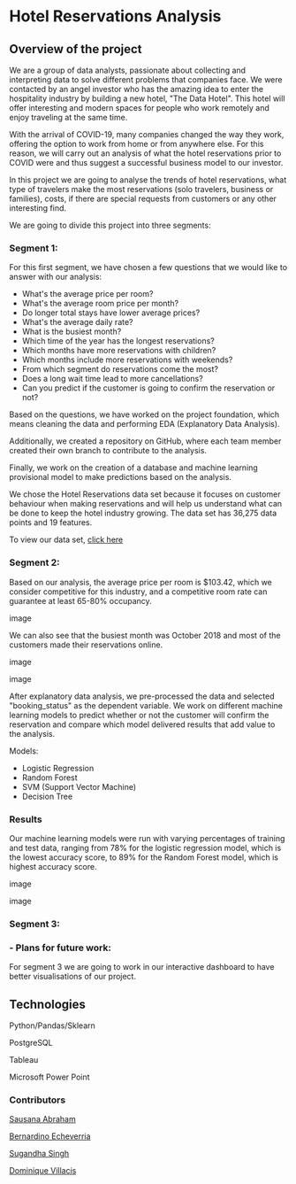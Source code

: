# Hotel Reservations Analysis

## Overview of the project

We are a group of data analysts, passionate about collecting and interpreting data to solve different problems that companies face. We were contacted by an angel investor who has the amazing idea to enter the hospitality industry by building a new hotel, "The Data Hotel". This hotel will offer interesting and modern spaces for people who work remotely and enjoy traveling at the same time.

With the arrival of COVID-19, many companies changed the way they work, offering the option to work from home or from anywhere else. For this reason, we will carry out an analysis of what the hotel reservations prior to COVID were and thus suggest a successful business model to our investor.

In this project we are going to analyse the trends of hotel reservations, what type of travelers make the most reservations (solo travelers, business or families), costs, if there are special requests from customers or any other interesting find.

We are going to divide this project into three segments:

### Segment 1:

For this first segment, we have chosen a few questions that we would like to answer with our analysis:

- What's the average price per room?
- What's the average room price per month?
- Do longer total stays have lower average prices?
- What's the average daily rate?
- What is the busiest month?
- Which time of the year has the longest reservations?
- Which months have more reservations with children?
- Which months include more reservations with weekends?
- From which segment do reservations come the most?
- Does a long wait time lead to more cancellations?
- Can you predict if the customer is going to confirm the reservation or not?

Based on the questions, we have worked on the project foundation, which means cleaning the data and performing EDA (Explanatory Data Analysis).

Additionally, we created a repository on GitHub, where each team member created their own branch to contribute to the analysis.

Finally, we work on the creation of a database and machine learning provisional model to make predictions based on the analysis.

We chose the Hotel Reservations data set because it focuses on customer behaviour when making reservations and will help us understand what can be done to keep the hotel industry growing. The data set has 36,275 data points and 19 features.

To view our data set, [click here](https://www.kaggle.com/datasets/ahsan81/hotel-reservations-classification-dataset)

### Segment 2:

Based on our analysis, the average price per room is $103.42, which we consider competitive for this industry, and a competitive room rate can guarantee at least 65-80% occupancy.

image

We can also see that the busiest month was October 2018 and most of the customers made their reservations online.

image

image

After explanatory data analysis, we pre-processed the data and selected "booking_status" as the dependent variable. We work on different machine learning models to predict whether or not the customer will confirm the reservation and compare which model delivered results that add value to the analysis.

Models:

- Logistic Regression
- Random Forest
- SVM (Support Vector Machine)
- Decision Tree

### Results

Our machine learning models were run with varying percentages of training and test data, ranging from 78% for the logistic regression model, which is the lowest accuracy score, to 89% for the Random Forest model, which is highest accuracy score.

image 

image


### Segment 3:

### - Plans for future work: 

For segment 3 we are going to work in our interactive dashboard to have better visualisations of our project.

## Technologies

Python/Pandas/Sklearn

PostgreSQL

Tableau

Microsoft Power Point

### Contributors

[Sausana Abraham](https://github.com/Sausana)

[Bernardino Echeverria](https://github.com/bernardinoe)

[Sugandha Singh](https://github.com/sugandha001)

[Dominique Villacis](https://github.com/domivillacis)